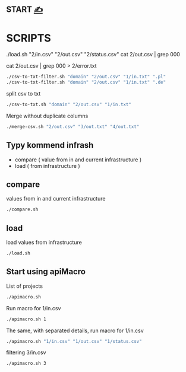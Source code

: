 
## START [<span style='font-size:20px;'>&#x270D;</span>](https://github.com/apimacro/bash/edit/main/DOCS/START.md)


# SCRIPTS

./load.sh "2/in.csv" "2/out.csv" "2/status.csv"
cat 2/out.csv | grep 000

cat 2/out.csv | grep 000 > 2/error.txt
```bash
./csv-to-txt-filter.sh "domain" "2/out.csv" "1/in.txt" ".pl"
./csv-to-txt-filter.sh "domain" "2/out.csv" "1/in.txt" ".de"
```

split csv to txt
```bash
./csv-to-txt.sh "domain" "2/out.csv" "1/in.txt"
```

Merge without duplicate columns
```bash
./merge-csv.sh "2/out.csv" "3/out.txt" "4/out.txt"
```


## Typy kommend infrash

+ compare ( value from in and current infrastructure )
+ load ( from infrastructure )

## compare

values from in and current infrastructure

```bash
./compare.sh
```


## load

load values from infrastructure

```bash
./load.sh
```

## Start using apiMacro

List of projects
```bash
./apimacro.sh
```

Run macro for 1/in.csv
```bash
./apimacro.sh 1
```

The same, with separated details, run macro for 1/in.csv
```bash
./apimacro.sh "1/in.csv" "1/out.csv" "1/status.csv"
```

filtering
3/in.csv
```bash
./apimacro.sh 3
```
